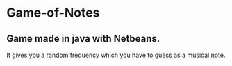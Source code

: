 # Game-of-Notes
## Game made in java with Netbeans.

It gives you a random frequency which you have to guess as a musical note.
